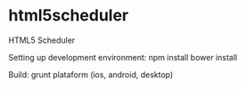 html5scheduler
==============

HTML5 Scheduler

Setting up development environment:
npm install
bower install

Build:
grunt plataform (ios, android, desktop)

